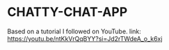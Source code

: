 # CHATTY-CHAT-APP

Based on a tutorial I followed on YouTube. 
link: https://youtu.be/ntKkVrQqBYY?si=Jd2rTWdeA_o_k6xj
